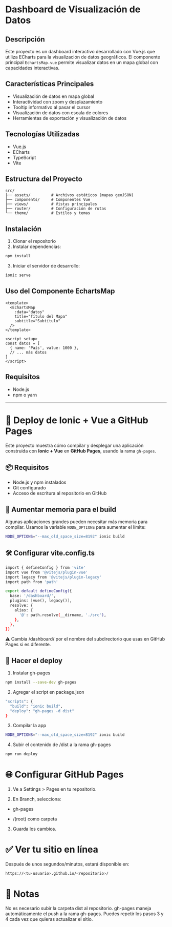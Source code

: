 # Dashboard de Visualización de Datos

## Descripción
Este proyecto es un dashboard interactivo desarrollado con Vue.js que utiliza ECharts para la visualización de datos geográficos. El componente principal `EchartsMap.vue` permite visualizar datos en un mapa global con capacidades interactivas.

## Características Principales
- Visualización de datos en mapa global
- Interactividad con zoom y desplazamiento
- Tooltip informativo al pasar el cursor
- Visualización de datos con escala de colores
- Herramientas de exportación y visualización de datos

## Tecnologías Utilizadas
- Vue.js
- ECharts
- TypeScript
- Vite

## Estructura del Proyecto
```
src/
├── assets/         # Archivos estáticos (mapas geoJSON)
├── components/     # Componentes Vue
├── views/          # Vistas principales
├── router/         # Configuración de rutas
└── theme/          # Estilos y temas
```

## Instalación
1. Clonar el repositorio
2. Instalar dependencias:
```bash
npm install
```
3. Iniciar el servidor de desarrollo:
```bash
ionic serve
```

## Uso del Componente EchartsMap
```vue
<template>
  <EchartsMap
    :data="datos"
    title="Título del Mapa"
    subtitle="Subtítulo"
  />
</template>

<script setup>
const datos = [
  { name: 'País', value: 1000 },
  // ... más datos
]
</script>
```

## Requisitos
- Node.js
- npm o yarn 

---

# 🚀 Deploy de Ionic + Vue a GitHub Pages

Este proyecto muestra cómo compilar y desplegar una aplicación construida con **Ionic + Vue** en **GitHub Pages**, usando la rama `gh-pages`.

## 📦 Requisitos

- Node.js y npm instalados
- Git configurado
- Acceso de escritura al repositorio en GitHub

## 🧠 Aumentar memoria para el build

Algunas aplicaciones grandes pueden necesitar más memoria para compilar. Usamos la variable `NODE_OPTIONS` para aumentar el límite:

```bash
NODE_OPTIONS="--max_old_space_size=8192" ionic build
```

## 🛠 Configurar vite.config.ts

```bash
import { defineConfig } from 'vite'
import vue from '@vitejs/plugin-vue'
import legacy from '@vitejs/plugin-legacy'
import path from 'path'

export default defineConfig({
  base: '/dashboard/',
  plugins: [vue(), legacy()],
  resolve: {
    alias: {
      '@': path.resolve(__dirname, './src'),
    },
  },
})
```
⚠️ Cambia /dashboard/ por el nombre del subdirectorio que usas en GitHub Pages si es diferente.

## 🚀 Hacer el deploy
1. Instalar gh-pages

```bash
npm install --save-dev gh-pages
```

2. Agregar el script en package.json
```bash
"scripts": {
  "build": "ionic build",
  "deploy": "gh-pages -d dist"
}
```
3. Compilar la app
```bash
NODE_OPTIONS="--max_old_space_size=8192" ionic build
```

4. Subir el contenido de /dist a la rama gh-pages
```bash
npm run deploy
```
# 🌐 Configurar GitHub Pages
1. Ve a Settings > Pages en tu repositorio.

2. En Branch, selecciona:

- gh-pages

- /(root) como carpeta

3. Guarda los cambios.

# ✅ Ver tu sitio en línea
Después de unos segundos/minutos, estará disponible en:
```bash
https://<tu-usuario>.github.io/<repositorio>/
```
# 🧼 Notas
No es necesario subir la carpeta dist al repositorio.
gh-pages maneja automáticamente el push a la rama gh-pages.
Puedes repetir los pasos 3 y 4 cada vez que quieras actualizar el sitio.
